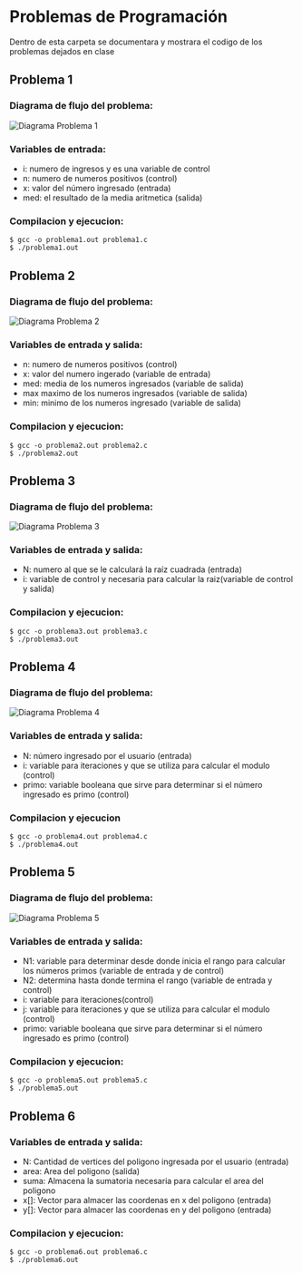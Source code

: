 # Problemas de Programación
Dentro de esta carpeta se documentara y mostrara el codigo de los problemas dejados en clase

## Problema 1
### Diagrama de flujo del problema:
![Diagrama Problema 1](/2022LabSimu-201404128/Problemas_Programacion/Imagenes/1.JPG)
### Variables de entrada:
- i: numero de ingresos y es una variable de control
- n: numero de numeros positivos (control)
- x: valor del número ingresado (entrada)
- med: el resultado de la media aritmetica (salida)

### Compilacion y ejecucion:
```
$ gcc -o problema1.out problema1.c
$ ./problema1.out
```

## Problema 2
### Diagrama de flujo del problema:
![Diagrama Problema 2](/2022LabSimu-201404128/Problemas_Programacion/Imagenes/2.JPG)
### Variables de entrada y salida:
- n: numero de numeros positivos (control)
- x: valor del numero ingerado (variable de entrada)
- med: media de los numeros ingresados (variable de salida)
- max maximo de los numeros ingresados (variable de salida)
- min: minimo de los numeros ingresado (variable de salida)

### Compilacion y ejecucion:
```
$ gcc -o problema2.out problema2.c
$ ./problema2.out
```

## Problema 3
### Diagrama de flujo del problema:
![Diagrama Problema 3](/2022LabSimu-201404128/Problemas_Programacion/Imagenes/3.JPG)
### Variables de entrada y salida:
- N: numero al que se le calculará la raíz cuadrada (entrada)
- i: variable de control y necesaria para calcular la raiz(variable de control y salida)

### Compilacion y ejecucion:
```
$ gcc -o problema3.out problema3.c
$ ./problema3.out
```

## Problema 4
### Diagrama de flujo del problema:
![Diagrama Problema 4](/2022LabSimu-201404128/Problemas_Programacion/Imagenes/4.JPG)
### Variables de entrada y salida:
- N: número ingresado por el usuario (entrada)
- i: variable para iteraciones y que se utiliza para calcular el modulo (control)
- primo: variable booleana que sirve para determinar si el número ingresado es primo (control)

### Compilacion y ejecucion
```
$ gcc -o problema4.out problema4.c
$ ./problema4.out
```

## Problema 5
### Diagrama de flujo del problema:
![Diagrama Problema 5](/2022LabSimu-201404128/Problemas_Programacion/Imagenes/5.JPG)
### Variables de entrada y salida:
- N1: variable para determinar desde donde inicia el rango para calcular los números primos (variable de entrada y de control)
- N2: determina hasta donde termina el rango (variable de entrada y control)
- i: variable para iteraciones(control)
- j: variable para iteraciones y que se utiliza para calcular el modulo (control)
- primo: variable booleana que sirve para determinar si el número ingresado es primo (control)

### Compilacion y ejecucion:
```
$ gcc -o problema5.out problema5.c
$ ./problema5.out
```

## Problema 6
### Variables de entrada y salida:
- N: Cantidad de vertices del poligono ingresada por el usuario (entrada)
- area: Area del poligono (salida)
- suma: Almacena la sumatoria necesaria para calcular el area del poligono
- x[]: Vector para almacer las coordenas en x del poligono (entrada)
- y[]: Vector para almacer las coordenas en y del poligono (entrada)


### Compilacion y ejecucion:
```
$ gcc -o problema6.out problema6.c
$ ./problema6.out
```